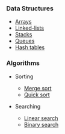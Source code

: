 ### Data Structures

- [Arrays](code/data_structures/array.c)
- [Linked-lists](code/data_structures/linked_list.c)
- [Stacks](code/data_structures/stack.c)
- [Queues](code/data_structures/queue.c)
- [Hash tables](code/data_structures/hash_table.c)

### Algorithms

- Sorting
    - [Merge sort](code/algorithms/sorting/mergesort.js)
    - [Quick sort](code/algorithms/sorting/quicksort.js)
 
- Searching 
    - [Linear search](code/algorithms/searching/linear_search.js)
    - [Binary search](code/algorithms/searching/binary_search.js)
